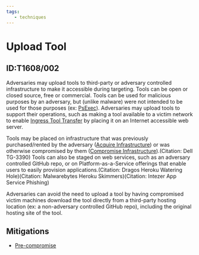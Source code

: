 ```yaml
---
tags:
   - techniques
---
```

# Upload Tool
## ID:T1608/002
Adversaries may upload tools to third-party or adversary controlled infrastructure to make it accessible during targeting. Tools can be open or closed source, free or commercial. Tools can be used for malicious purposes by an adversary, but (unlike malware) were not intended to be used for those purposes (ex: [PsExec](/mitre/software/S0029)). Adversaries may upload tools to support their operations, such as making a tool available to a victim network to enable [Ingress Tool Transfer](/mitre/techniques/T1105) by placing it on an Internet accessible web server.

Tools may be placed on infrastructure that was previously purchased/rented by the adversary ([Acquire Infrastructure](/mitre/techniques/T1583)) or was otherwise compromised by them ([Compromise Infrastructure](/mitre/techniques/T1584)).(Citation: Dell TG-3390) Tools can also be staged on web services, such as an adversary controlled GitHub repo, or on Platform-as-a-Service offerings that enable users to easily provision applications.(Citation: Dragos Heroku Watering Hole)(Citation: Malwarebytes Heroku Skimmers)(Citation: Intezer App Service Phishing)

Adversaries can avoid the need to upload a tool by having compromised victim machines download the tool directly from a third-party hosting location (ex: a non-adversary controlled GitHub repo), including the original hosting site of the tool.
## Mitigations
* [Pre-compromise](/mitre/mitigations/M1056)
